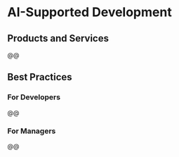 # AI-Supported Development

## Products and Services

@@

## Best Practices

### For Developers

@@

### For Managers

@@